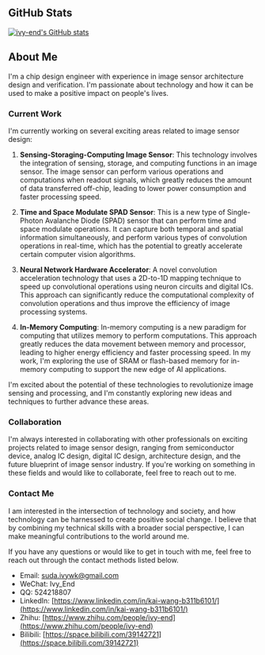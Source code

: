 ## GitHub Stats

[![ivy-end's GitHub stats](https://github-readme-stats.vercel.app/api?username=ivy-end&show_icons=true&theme=swift)](https://github.com/ivy-end)

<!-- Top Languages
[![Top Langs](https://github-readme-stats.vercel.app/api/top-langs/?username=ivy-end&layout=compact&theme=swift)](https://github.com/ivy-end)
-->

## About Me

I'm a chip design engineer with experience in image sensor architecture design and verification. I'm passionate about technology and how it can be used to make a positive impact on people's lives.

### Current Work

I'm currently working on several exciting areas related to image sensor design:

1. **Sensing-Storaging-Computing Image Sensor**: This technology involves the integration of sensing, storage, and computing functions in an image sensor. The image sensor can perform various operations and computations when readout signals, which greatly reduces the amount of data transferred off-chip, leading to lower power consumption and faster processing speed.

2. **Time and Space Modulate SPAD Sensor**: This is a new type of Single-Photon Avalanche Diode (SPAD) sensor that can perform time and space modulate operations. It can capture both temporal and spatial information simultaneously, and perform various types of convolution operations in real-time, which has the potential to greatly accelerate certain computer vision algorithms.

3. **Neural Network Hardware Accelerator**: A novel convolution acceleration technology that uses a 2D-to-1D mapping technique to speed up convolutional operations using neuron circuits and digital ICs. This approach can significantly reduce the computational complexity of convolution operations and thus improve the efficiency of image processing systems.

4. **In-Memory Computing**: In-memory computing is a new paradigm for computing that utilizes memory to perform computations. This approach greatly reduces the data movement between memory and processor, leading to higher energy efficiency and faster processing speed. In my work, I'm exploring the use of SRAM or flash-based memory for in-memory computing to support the new edge of AI applications.

I'm excited about the potential of these technologies to revolutionize image sensing and processing, and I'm constantly exploring new ideas and techniques to further advance these areas.

### Collaboration

I'm always interested in collaborating with other professionals on exciting projects related to image sensor design, ranging from semiconductor device, analog IC design, digital IC design, architecture design, and the future blueprint of image sensor industry. If you're working on something in these fields and would like to collaborate, feel free to reach out to me.

### Contact Me

I am interested in the intersection of technology and society, and how technology can be harnessed to create positive social change. I believe that by combining my technical skills with a broader social perspective, I can make meaningful contributions to the world around me.

If you have any questions or would like to get in touch with me, feel free to reach out through the contact methods listed below.

- Email: [suda.ivywk@gmail.com](mailto:suda.ivywk@gmail.com)
- WeChat: Ivy_End
- QQ: 524218807
- LinkedIn: [https://www.linkedin.com/in/kai-wang-b311b6101/](https://www.linkedin.com/in/kai-wang-b311b6101/)
- Zhihu: [https://www.zhihu.com/people/ivy-end](https://www.zhihu.com/people/ivy-end)
- Bilibili: [https://space.bilibili.com/39142721](https://space.bilibili.com/39142721)
